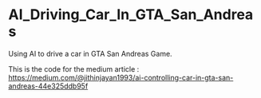 # AI_Driving_Car_In_GTA_San_Andreas
Using AI to drive a car in GTA San Andreas Game.

This is the code for the medium article : https://medium.com/@jithinjayan1993/ai-controlling-car-in-gta-san-andreas-44e325ddb95f
